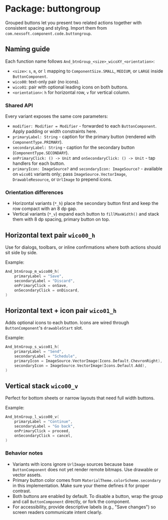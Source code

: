# Package: buttongroup

Grouped buttons let you present two related actions together with consistent spacing and styling. Import them from `com.nexsoft.component.code.buttongroup`.

## Naming guide
Each function name follows `And_btnGroup_<size>_wicoXY_<orientation>`:
- `<size>`: `s`, `m`, or `l` mapping to `ComponentSize.SMALL`, `MEDIUM`, or `LARGE` inside `ButtonComponent`.
- `wico00`: text-only pair (no icons).
- `wico01`: pair with optional leading icons on both buttons.
- `<orientation>`: `h` for horizontal row, `v` for vertical column.

### Shared API
Every variant exposes the same core parameters:
- `modifier: Modifier = Modifier` - forwarded to each `ButtonComponent`. Apply padding or width constraints here.
- `primaryLabel: String` - caption for the primary button (rendered with `ComponentType.PRIMARY`).
- `secondaryLabel: String` - caption for the secondary button (`ComponentType.SECONDARY`).
- `onPrimaryClick: () -> Unit` and `onSecondaryClick: () -> Unit` - tap handlers for each button.
- `primaryIcon: ImageSource?` and `secondaryIcon: ImageSource?` - available on `wico01` variants only; pass `ImageSource.VectorImage`, `DrawableResource`, or `UrlImage` to prepend icons.

### Orientation differences
- Horizontal variants (`*_h`) place the secondary button first and keep the row compact with an 8 dp gap.
- Vertical variants (`*_v`) expand each button to `fillMaxWidth()` and stack them with 8 dp spacing, primary button on top.

## Horizontal text pair `wico00_h`
Use for dialogs, toolbars, or inline confirmations where both actions should sit side by side.

Example:
```kotlin
And_btnGroup_m_wico00_h(
    primaryLabel = "Save",
    secondaryLabel = "Discard",
    onPrimaryClick = onSave,
    onSecondaryClick = onDiscard,
)
```

## Horizontal text + icon pair `wico01_h`
Adds optional icons to each button. Icons are wired through `ButtonComponent`'s `drawableStart` slot.

Example:
```kotlin
And_btnGroup_s_wico01_h(
    primaryLabel = "Send",
    secondaryLabel = "Schedule",
    primaryIcon = ImageSource.VectorImage(Icons.Default.ChevronRight),
    secondaryIcon = ImageSource.VectorImage(Icons.Default.Add),
)
```

## Vertical stack `wico00_v`
Perfect for bottom sheets or narrow layouts that need full width buttons.

Example:
```kotlin
And_btnGroup_l_wico00_v(
    primaryLabel = "Continue",
    secondaryLabel = "Go back",
    onPrimaryClick = proceed,
    onSecondaryClick = cancel,
)
```

### Behavior notes
- Variants with icons ignore `UrlImage` sources because base `ButtonComponent` does not yet render remote bitmaps. Use drawable or vector assets.
- Primary button color comes from `MaterialTheme.colorScheme.secondary` in this implementation. Make sure your theme defines it for proper contrast.
- Both buttons are enabled by default. To disable a button, wrap the group and call `ButtonComponent` directly, or fork the component.
- For accessibility, provide descriptive labels (e.g., "Save changes") so screen readers communicate intent clearly.
